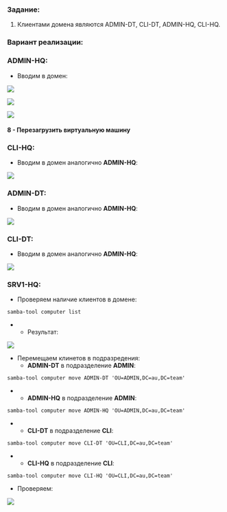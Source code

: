 ### Задание:

1. Клиентами домена являются ADMIN-DT, CLI-DT, ADMIN-HQ, CLI-HQ.

### Вариант реализации:

### ADMIN-HQ:

- Вводим в домен:

![](https://sysahelper.ru/pluginfile.php/861/mod_page/content/5/image%20%283%29.png)

![](https://sysahelper.ru/pluginfile.php/861/mod_page/content/5/image%20%284%29.png)

![](https://sysahelper.ru/pluginfile.php/861/mod_page/content/5/image%20%285%29.png)

#### 8 - Перезагрузить виртуальную машину

### CLI-HQ:

- Вводим в домен аналогично **ADMIN-HQ**:

![](https://sysahelper.ru/pluginfile.php/861/mod_page/content/5/image%20%286%29.png)

### ADMIN-DT:

- Вводим в домен аналогично **ADMIN-HQ**:

![](https://sysahelper.ru/pluginfile.php/861/mod_page/content/5/image%20%287%29.png)

### CLI-DT:

- Вводим в домен аналогично **ADMIN-HQ**:

![](https://sysahelper.ru/pluginfile.php/861/mod_page/content/5/image%20%288%29.png)

### SRV1-HQ:

- Проверяем наличие клиентов в домене:

```
samba-tool computer list
```

- - Результат:

![](https://sysahelper.ru/pluginfile.php/861/mod_page/content/5/image%20%289%29.png)

- Перемещаем клинетов в подразредения:
    - **ADMIN-DT** в подразделение **ADMIN**:

```
samba-tool computer move ADMIN-DT 'OU=ADMIN,DC=au,DC=team'
```

- - **ADMIN-HQ** в подразделение **ADMIN**:

```
samba-tool computer move ADMIN-HQ 'OU=ADMIN,DC=au,DC=team'
```

- - **CLI-DT** в подразделение **CLI**:

```
samba-tool computer move CLI-DT 'OU=CLI,DC=au,DC=team'
```

- - **CLI-HQ** в подразделение **CLI**:

```
samba-tool computer move CLI-HQ 'OU=CLI,DC=au,DC=team'
```

- Проверяем:

![](https://sysahelper.ru/pluginfile.php/861/mod_page/content/5/image%20%2810%29.png)